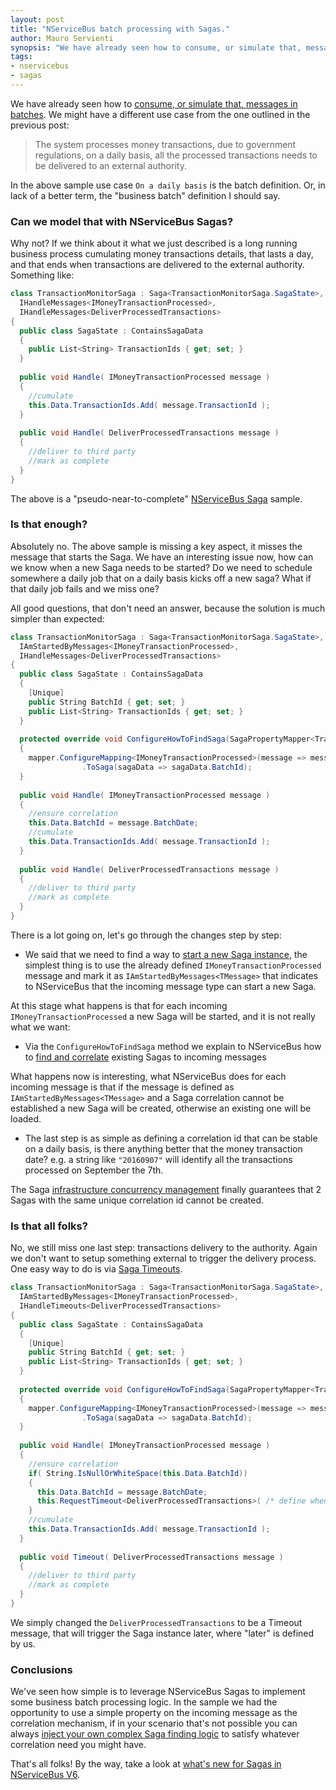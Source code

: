 ```yaml
---
layout: post
title: "NServiceBus batch processing with Sagas."
author: Mauro Servienti
synopsis: "We have already seen how to consume, or simulate that, messages in batches. We might have a different use case, from the one outlined in the previous post, money transactions processing."
tags:
- nservicebus
- sagas
---
```


We have already seen how to [consume, or simulate that, messages in batches](http://milestone.topics.it/2016/08/23/consuming-messages-in-batches-with-nservicebus.html). We might have a different use case from the one outlined in the previous post:

> The system processes money transactions, due to government regulations, on a daily basis, all the processed transactions needs to be delivered to an external authority.

In the above sample use case `On a daily basis` is the batch definition. Or, in lack of a better term, the "business batch" definition I should say.

### Can we model that with NServiceBus Sagas?

Why not? If we think about it what we just described is a long running business process cumulating money transactions details, that lasts a day, and that ends when transactions are delivered to the external authority. Something like:

```csharp
class TransactionMonitorSaga : Saga<TransactionMonitorSaga.SagaState>,
  IHandleMessages<IMoneyTransactionProcessed>,
  IHandleMessages<DeliverProcessedTransactions>
{
  public class SagaState : ContainsSagaData
  {
    public List<String> TransactionIds { get; set; }
  }
  
  public void Handle( IMoneyTransactionProcessed message )
  {
    //cumulate
    this.Data.TransactionIds.Add( message.TransactionId );
  }
  
  public void Handle( DeliverProcessedTransactions message )
  {
    //deliver to third party
    //mark as complete
  }
}
```

The above is a "pseudo-near-to-complete" [NServiceBus Saga](http://docs.particular.net/nservicebus/sagas/) sample.

### Is that enough?

Absolutely no. The above sample is missing a key aspect, it misses the message that starts the Saga. We have an interesting issue now, how can we know when a new Saga needs to be started? Do we need to schedule somewhere a daily job that on a daily basis kicks off a new saga? What if that daily job fails and we miss one?

All good questions, that don't need an answer, because the solution is much simpler than expected:

```csharp
class TransactionMonitorSaga : Saga<TransactionMonitorSaga.SagaState>,
  IAmStartedByMessages<IMoneyTransactionProcessed>,
  IHandleMessages<DeliverProcessedTransactions>
{
  public class SagaState : ContainsSagaData
  {
    [Unique]
    public String BatchId { get; set; }
    public List<String> TransactionIds { get; set; }
  }
  
  protected override void ConfigureHowToFindSaga(SagaPropertyMapper<TransactionMonitorSaga.SagaState> mapper)
  {
  	mapper.ConfigureMapping<IMoneyTransactionProcessed>(message => message.BatchDate)
                .ToSaga(sagaData => sagaData.BatchId);
  }
  
  public void Handle( IMoneyTransactionProcessed message )
  {
    //ensure correlation
    this.Data.BatchId = message.BatchDate;
    //cumulate
    this.Data.TransactionIds.Add( message.TransactionId );
  }
  
  public void Handle( DeliverProcessedTransactions message )
  {
    //deliver to third party
    //mark as complete
  }
}
```

There is a lot going on, let's go through the changes step by step:

* We said that we need to find a way to [start a new Saga instance](http://docs.particular.net/nservicebus/sagas/#starting-a-saga), the simplest thing is to use the already defined `IMoneyTransactionProcessed` message and mark it as `IAmStartedByMessages<TMessage>` that indicates to NServiceBus that the incoming message type can start a new Saga.

At this stage what happens is that for each incoming `IMoneyTransactionProcessed` a new Saga will be started, and it is not really what we want:

* Via the `ConfigureHowToFindSaga` method we explain to NServiceBus how to [find and correlate](http://docs.particular.net/nservicebus/sagas/#correlating-messages-to-a-saga) existing Sagas to incoming messages

What happens now is interesting, what NServiceBus does for each incoming message is that if the message is defined as `IAmStartedByMessages<TMessage>` and a Saga correlation cannot be established a new Saga will be created, otherwise an existing one will be loaded.

* The last step is as simple as defining a correlation id that can be stable on a daily basis, is there anything better that the money transaction date? e.g. a string like `"20160907"` will identify all the transactions processed on September the 7th.

The Saga [infrastructure concurrency management](http://docs.particular.net/nservicebus/sagas/concurrency) finally guarantees that 2 Sagas with the same unique correlation id cannot be created.

### Is that all folks?

No, we still miss one last step: transactions delivery to the authority. Again we don't want to setup something external to trigger the delivery process. One easy way to do is via [Saga Timeouts](http://docs.particular.net/nservicebus/sagas/timeouts).

```csharp
class TransactionMonitorSaga : Saga<TransactionMonitorSaga.SagaState>,
  IAmStartedByMessages<IMoneyTransactionProcessed>,
  IHandleTimeouts<DeliverProcessedTransactions>
{
  public class SagaState : ContainsSagaData
  {
    [Unique]
    public String BatchId { get; set; }
    public List<String> TransactionIds { get; set; }
  }
  
  protected override void ConfigureHowToFindSaga(SagaPropertyMapper<TransactionMonitorSaga.SagaState> mapper)
  {
  	mapper.ConfigureMapping<IMoneyTransactionProcessed>(message => message.BatchDate)
                .ToSaga(sagaData => sagaData.BatchId);
  }
  
  public void Handle( IMoneyTransactionProcessed message )
  {
    //ensure correlation
    if( String.IsNullOrWhiteSpace(this.Data.BatchId))
    {
      this.Data.BatchId = message.BatchDate;
      this.RequestTimeout<DeliverProcessedTransactions>( /* define when, e.g. tomorrow */ );
    }
    //cumulate
    this.Data.TransactionIds.Add( message.TransactionId );
  }
  
  public void Timeout( DeliverProcessedTransactions message )
  {
    //deliver to third party
    //mark as complete
  }
}
```

We simply changed the `DeliverProcessedTransactions` to be a Timeout message, that will trigger the Saga instance later, where "later" is defined by us.

### Conclusions

We've seen how simple is to leverage NServiceBus Sagas to implement some business batch processing logic. In the sample we had the opportunity to use a simple property on the incoming message as the correlation mechanism, if in your scenario that's not possible you can always [inject your own complex Saga finding logic](http://docs.particular.net/nservicebus/sagas/saga-finding) to satisfy whatever correlation need you might have.

That's all folks! By the way, take a look at [what's new for Sagas in NServiceBus V6](http://particular.net/blog/nservicebus-sagas-simplified).
